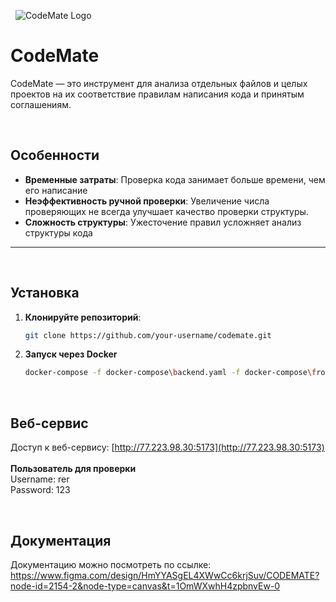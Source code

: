 &nbsp;
![CodeMate Logo](https://github.com/user-attachments/assets/538afd93-3de4-443c-ad16-33a1fb6db8a2)
&nbsp;
# CodeMate

CodeMate — это инструмент для анализа отдельных файлов и целых проектов на их соответствие правилам написания кода и принятым соглашениям.

&nbsp;
## Особенности

- **Временные затраты**: Проверка кода занимает больше времени, чем его написание
- **Неэффективность ручной проверки**: Увеличение числа проверяющих не всегда улучшает качество проверки структуры.
- **Сложность структуры**: Ужесточение правил усложняет анализ структуры кода

---
&nbsp;
## Установка

1. **Клонируйте репозиторий**:

   ```bash
   git clone https://github.com/your-username/codemate.git
   ```

2. **Запуск через Docker**

   ```bash
   docker-compose -f docker-compose\backend.yaml -f docker-compose\frondend.yaml --env-file  backend\.env up --build -d
   ```
   
&nbsp;
## Веб-сервис
Доступ к веб-сервису: [http://77.223.98.30:5173](http://77.223.98.30:5173)
</br>
</br>
**Пользователь для проверки**
   </br>
   Username: rer
   </br>
   Password: 123
   
&nbsp;
## Документация

Документацию можно посмотреть по ссылке: https://www.figma.com/design/HmYYASgEL4XWwCc6krjSuv/CODEMATE?node-id=2154-2&node-type=canvas&t=1OmWXwhH4zpbnvEw-0
